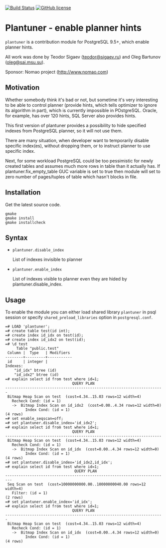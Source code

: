 [![Build Status](https://travis-ci.org/postgrespro/plantuner.svg?branch=master)](https://travis-ci.org/postgrespro/plantuner)
[![GitHub license](https://img.shields.io/badge/license-PostgreSQL-blue.svg)](https://raw.githubusercontent.com/postgrespro/jsquery/master/LICENSE)

# Plantuner - enable planner hints

   `plantuner` is a contribution module for PostgreSQL 9.5+, which
   enable planner hints.

   All work was done by Teodor Sigaev (teodor@sigaev.ru) and Oleg Bartunov
   (oleg@sai.msu.su).

   Sponsor: Nomao project (http://www.nomao.com)

## Motivation

Whether somebody think it's bad or not, but sometime it's very
interesting to be able to control planner (provide hints, which tells
optimizer to ignore its algorithm in part), which is currently
impossible in POstgreSQL. Oracle, for example, has over 120 hints, SQL
Server also provides hints.

This first version of plantuner provides a possibility to hide
specified indexes from PostgreSQL planner, so it will not use them.

There are many situation, when developer want to temporarily disable
specific index(es), without dropping them, or to instruct planner to
use specific index.

Next, for some workload PostgreSQL could be too pessimistic for
newly created tables and assumes much more rows in table than
it actually has. If plantuner.fix_empty_table GUC variable is set
to true then module will set to zero number of pages/tuples of
table which hasn't blocks in file.

## Installation

Get the latest source code.

	gmake
	gmake install
	gmake installcheck

## Syntax

* `plantuner.disable_index`
	
	List of indexes invisible to planner
* `plantuner.enable_index`
	
	List of indexes visible to planner even they are hided by plantuner.disable_index. 

## Usage

To enable the module you can either load shared library `plantuner` in
psql session or specify `shared_preload_libraries` option in
`postgresql.conf`.
   
```
=# LOAD 'plantuner';
=# create table test(id int);
=# create index id_idx on test(id);
=# create index id_idx2 on test(id);
=# \d test
     Table "public.test"
 Column |  Type   | Modifiers
--------+---------+-----------
 id     | integer |
Indexes:
    "id_idx" btree (id)
    "id_idx2" btree (id)
=# explain select id from test where id=1;
                              QUERY PLAN
-----------------------------------------------------------------------
 Bitmap Heap Scan on test  (cost=4.34..15.03 rows=12 width=4)
   Recheck Cond: (id = 1)
   ->  Bitmap Index Scan on id_idx2  (cost=0.00..4.34 rows=12 width=0)
         Index Cond: (id = 1)
(4 rows)
=# set enable_seqscan=off;
=# set plantuner.disable_index='id_idx2';
=# explain select id from test where id=1;
                              QUERY PLAN
----------------------------------------------------------------------
 Bitmap Heap Scan on test  (cost=4.34..15.03 rows=12 width=4)
   Recheck Cond: (id = 1)
   ->  Bitmap Index Scan on id_idx  (cost=0.00..4.34 rows=12 width=0)
         Index Cond: (id = 1)
(4 rows)
=# set plantuner.disable_index='id_idx2,id_idx';
=# explain select id from test where id=1;
                               QUERY PLAN
-------------------------------------------------------------------------
 Seq Scan on test  (cost=10000000000.00..10000000040.00 rows=12 width=4)
   Filter: (id = 1)
(2 rows)
=# set plantuner.enable_index='id_idx';
=# explain select id from test where id=1;
                              QUERY PLAN
-----------------------------------------------------------------------
 Bitmap Heap Scan on test  (cost=4.34..15.03 rows=12 width=4)
   Recheck Cond: (id = 1)
   ->  Bitmap Index Scan on id_idx  (cost=0.00..4.34 rows=12 width=0)
         Index Cond: (id = 1)
(4 rows)
```

